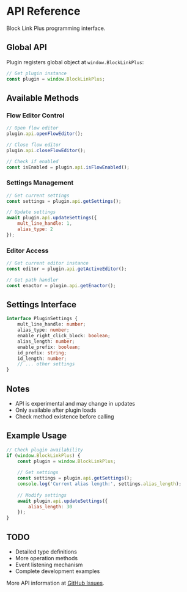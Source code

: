 # API Reference

Block Link Plus programming interface.

## Global API

Plugin registers global object at `window.BlockLinkPlus`:

```javascript
// Get plugin instance
const plugin = window.BlockLinkPlus;
```

## Available Methods

### Flow Editor Control
```javascript
// Open flow editor
plugin.api.openFlowEditor();

// Close flow editor  
plugin.api.closeFlowEditor();

// Check if enabled
const isEnabled = plugin.api.isFlowEnabled();
```

### Settings Management
```javascript
// Get current settings
const settings = plugin.api.getSettings();

// Update settings
await plugin.api.updateSettings({
    mult_line_handle: 1,
    alias_type: 2
});
```

### Editor Access
```javascript
// Get current editor instance
const editor = plugin.api.getActiveEditor();

// Get path handler
const enactor = plugin.api.getEnactor();
```

## Settings Interface

```typescript
interface PluginSettings {
    mult_line_handle: number;
    alias_type: number;
    enable_right_click_block: boolean;
    alias_length: number;
    enable_prefix: boolean;
    id_prefix: string;
    id_length: number;
    // ... other settings
}
```

## Notes

- API is experimental and may change in updates
- Only available after plugin loads
- Check method existence before calling

## Example Usage

```javascript
// Check plugin availability
if (window.BlockLinkPlus) {
    const plugin = window.BlockLinkPlus;
    
    // Get settings
    const settings = plugin.api.getSettings();
    console.log('Current alias length:', settings.alias_length);
    
    // Modify settings
    await plugin.api.updateSettings({
        alias_length: 30
    });
}
```

## TODO

- Detailed type definitions
- More operation methods
- Event listening mechanism
- Complete development examples

More API information at [GitHub Issues](https://github.com/Jasper-1024/obsidian-block-link-plus/issues).
